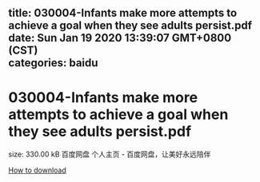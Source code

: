 
title: 030004-Infants make more attempts to achieve a goal when they see adults persist.pdf
date: Sun Jan 19 2020 13:39:07 GMT+0800 (CST)    
categories: baidu
---

# 030004-Infants make more attempts to achieve a goal when they see adults persist.pdf
size: 330.00 kB
 百度网盘 个人主页 - 百度网盘，让美好永远陪伴
 

[How to download](https://bpcam.bemobtrk.com/go/2ceec3aa-1ca2-46d6-b9ff-aaa5c184517c?jno=1048)